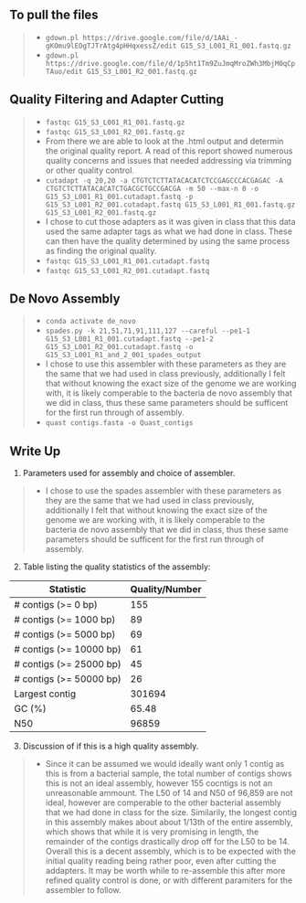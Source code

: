 ## To pull the files
> - `gdown.pl https://drive.google.com/file/d/1AAi_-gKOmu9lEOgTJTrAtg4pHHqxessZ/edit G15_S3_L001_R1_001.fastq.gz`
> - `gdown.pl https://drive.google.com/file/d/1p5ht1Tm9ZuJmqMroZWh3MbjM0qCpTAuo/edit G15_S3_L001_R2_001.fastq.gz`

## Quality Filtering and Adapter Cutting
> - `fastqc G15_S3_L001_R1_001.fastq.gz`
> - `fastqc G15_S3_L001_R2_001.fastq.gz`
> - From there we are able to look at the .html output and determin the original quality report. A read of this report showed numerous quality concerns and issues that needed addressing via trimming or other quality control. 
> - `cutadapt -q 20,20 -a CTGTCTCTTATACACATCTCCGAGCCCACGAGAC -A CTGTCTCTTATACACATCTGACGCTGCCGACGA -m 50 --max-n 0 -o G15_S3_L001_R1_001.cutadapt.fastq -p G15_S3_L001_R2_001.cutadapt.fastq G15_S3_L001_R1_001.fastq.gz G15_S3_L001_R2_001.fastq.gz`
> - I chose to cut those adapters as it was given in class that this data used the same adapter tags as what we had done in class. These can then have the quality determined by using the same process as finding the original quality.
> - `fastqc G15_S3_L001_R1_001.cutadapt.fastq`
> - `fastqc G15_S3_L001_R2_001.cutadapt.fastq`
 
 ## De Novo Assembly
> - `conda activate de_novo`
> - `spades.py -k 21,51,71,91,111,127 --careful --pe1-1 G15_S3_L001_R1_001.cutadapt.fastq --pe1-2 G15_S3_L001_R2_001.cutadapt.fastq -o G15_S3_L001_R1_and_2_001_spades_output`
> - I chose to use this assembler with these parameters as they are the same that we had used in class previously, additionally I felt that without knowing the exact size of the genome we are working with, it is likely comperable to the bacteria de novo assembly that we did in class, thus these same parameters should be sufficent for the first run through of assembly. 
> - `quast contigs.fasta -o Quast_contigs`

## Write Up
1. Parameters used for assembly and choice of assembler.
> - I chose to use the spades assembler with these parameters as they are the same that we had used in class previously, additionally I felt that without knowing the exact size of the genome we are working with, it is likely comperable to the bacteria de novo assembly that we did in class, thus these same parameters should be sufficent for the first run through of assembly.
2. Table listing the quality statistics of the assembly:

| Statistic | Quality/Number |
| ----------- | ----------- |
| # contigs (>= 0 bp)	| 155 |
| # contigs (>= 1000 bp) | 89 |
| # contigs (>= 5000 bp) |	69 |
| # contigs (>= 10000 bp) |	61 |
| # contigs (>= 25000 bp) |	45 |
| # contigs (>= 50000 bp) |	26 |
| Largest contig | 301694 |
| GC (%) |	65.48 |
| N50 | 96859 |

3. Discussion of if this is a high quality assembly.
> - Since it can be assumed we would ideally want only 1 contig as this is from a bacterial sample, the total number of contigs shows this is not an ideal assembly, however 155 cocntigs is not an unreasonable ammount. The L50 of 14 and N50 of 96,859 are not ideal, however are comperable to the other bacterial assembly that we had done in class for the size. Similarily, the longest contig in this assembly makes about about 1/13th of the entire assembly, which shows that while it is very promising in length, the remainder of the contigs drastically drop off for the L50 to be 14. Overall this is a decent assembly, which is to be expected with the initial quality reading being rather poor, even after cutting the addapters. It may be worth while to re-assemble this after more refined quality control is done, or with different paramiters for the assembler to follow. 



